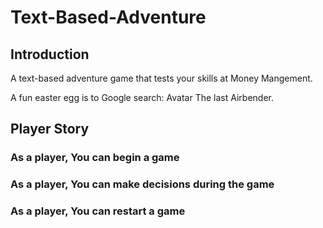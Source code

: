 # Text-Based-Adventure

## Introduction

A text-based adventure game that tests your skills at Money Mangement.

A fun  easter egg is to Google search: Avatar The last Airbender.



## Player Story

### As a player, You can begin a game

### As a player, You can make decisions during the game

### As a player, You can restart a game



